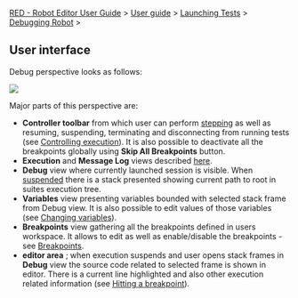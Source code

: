 [RED - Robot Editor User Guide](index.md) > [User
guide](user_guide/user_guide.md) > [Launching
Tests](user_guide/launching.md) > [Debugging
Robot](user_guide/launching/debug.md) >

## User interface

Debug perspective looks as follows:

![](images/debug_perspective.png)

Major parts of this perspective are:

  * **Controller toolbar** from which user can perform [stepping](hitting_a_breakpoint.md) as well as resuming, suspending, terminating and disconnecting from running tests (see [Controlling execution](../exec_control.md)). It is also possible to deactivate all the breakpoints globally using **Skip All Breakpoints** button. 
  * **Execution** and **Message Log** views described [here](../ui_elements.md). 
  * **Debug** view where currently launched session is visible. When [suspended](hitting_a_breakpoint.md) there is a stack presented showing current path to root in suites execution tree. 
  * **Variables** view presenting variables bounded with selected stack frame from Debug view. It is also possible to edit values of those variables (see [Changing variables](hitting_a_breakpoint.md)). 
  * **Breakpoints** view gathering all the breakpoints defined in users workspace. It allows to edit as well as enable/disable the breakpoints - see [Breakpoints](breakpoints.md). 
  * **editor area** ; when execution suspends and user opens stack frames in **Debug** view the source code related to selected frame is shown in editor. There is a current line highlighted and also other execution related information (see [Hitting a breakpoint](hitting_a_breakpoint.md)). 

  

